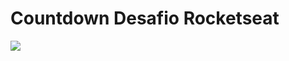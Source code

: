# Countdown Desafio Rocketseat

<img src="https://i.postimg.cc/SNSSjqCt/Captura-de-tela-2024-01-13-000431.png" />
